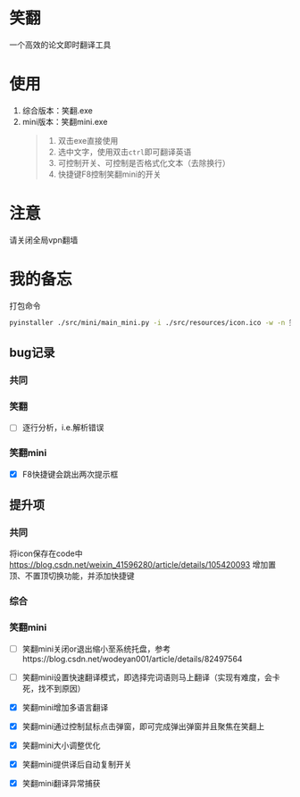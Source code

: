 # 笑翻
一个高效的论文即时翻译工具

# 使用
1. 综合版本：笑翻.exe
2. mini版本：笑翻mini.exe 
   > 1. 双击exe直接使用
   > 2. 选中文字，使用双击`ctrl`即可翻译英语
   > 3. 可控制开关、可控制是否格式化文本（去除换行）
   > 4. 快捷键F8控制笑翻mini的开关

# 注意
请关闭全局vpn翻墙

# 我的备忘
打包命令
```bash
pyinstaller ./src/mini/main_mini.py -i ./src/resources/icon.ico -w -n 笑翻 -F
```
## bug记录
### 共同
### 笑翻
-[ ] 逐行分析，i.e.解析错误
### 笑翻mini
-[x] F8快捷键会跳出两次提示框

## 提升项
### 共同
将icon保存在code中 https://blog.csdn.net/weixin_41596280/article/details/105420093
增加置顶、不置顶切换功能，并添加快捷键
### 综合

### 笑翻mini
-[ ] 笑翻mini关闭or退出缩小至系统托盘，参考https://blog.csdn.net/wodeyan001/article/details/82497564
-[ ] 笑翻mini设置快速翻译模式，即选择完词语则马上翻译（实现有难度，会卡死，找不到原因）
-[x] 笑翻mini增加多语言翻译
-[x] 笑翻mini通过控制鼠标点击弹窗，即可完成弹出弹窗并且聚焦在笑翻上
-[x] 笑翻mini大小调整优化
-[x] 笑翻mini提供译后自动复制开关
-[x] 笑翻mini翻译异常捕获

